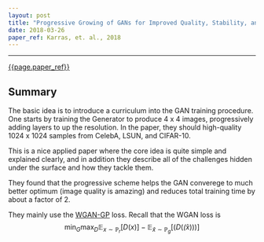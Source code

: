 ```yaml
---
layout: post
title: "Progressive Growing of GANs for Improved Quality, Stability, and Variation"
date: 2018-03-26
paper_ref: Karras, et. al., 2018
---
```


<script type="text/x-mathjax-config">
MathJax.Hub.Config({
  TeX: { equationNumbers: { autoNumber: "AMS" } },
  tex2jax: {inlineMath: [['$','$'], ['\\(','\\)']]}
});
</script>

<script type="text/javascript" async
  src="https://cdn.mathjax.org/mathjax/latest/MathJax.js?config=TeX-MML-AM_CHTML">
</script> 
---

[{{page.paper_ref}}](http://research.nvidia.com/sites/default/files/pubs/2017-10_Progressive-Growing-of/karras2018iclr-paper.pdf)

## Summary

The basic idea is to introduce a curriculum into the GAN training procedure. One starts by training the Generator to produce 4 x 4 images, progressively adding layers to up the resolution. In the paper, they should high-quality 1024 x 1024 samples from CelebA, LSUN, and CIFAR-10.

This is a nice applied paper where the core idea is quite simple and explained clearly, and in addition they describe all of the challenges hidden under the surface and how they tackle them.

They found that the progressive scheme helps the GAN converege to much better optimum (image quality is amazing) and reduces total training time by about a factor of 2.

They mainly use the [WGAN-GP](https://arxiv.org/abs/1704.00028) loss. Recall that the WGAN loss is $$ \min_G \max_D \mathbb{E}_{x \sim \mathbb{P}_r} [ D(x) ] - \mathbb{E}_{\hat{x} \sim \mathbb{P}_g} [(D(\hat(x))) ] $$
